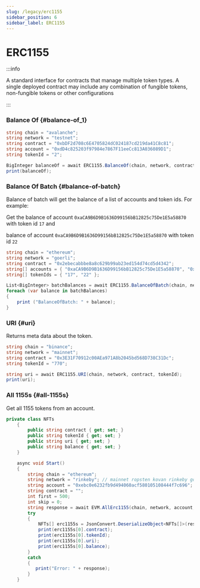```yaml
---
slug: /legacy/erc1155
sidebar_position: 6
sidebar_label: ERC1155
---
```



# ERC1155

:::info

  A standard interface for contracts that manage multiple token types. A single
  deployed contract may include any combination of fungible tokens, non-fungible
  tokens or other configurations

:::

### Balance Of {#balance-of_1}

```csharp
string chain = "avalanche";
string network = "testnet";
string contract = "0xbDF2d708c6E4705824dC024187cd219da41C8c81";
string account = "0xdD4c825203f97984e7867F11eeCc813A036089D1";
string tokenId = "2";

BigInteger balanceOf = await ERC1155.BalanceOf(chain, network, contract, account, tokenId);
print(balanceOf);
```

### Balance Of Batch {#balance-of-batch}

Balance of batch will get the balance of a list of accounts and token ids. For example:

Get the balance of account `0xaCA9B6D9B1636D99156bB12825c75De1E5a58870` with token id `17` and

balance of account `0xaCA9B6D9B1636D99156bB12825c75De1E5a58870` with token id `22`

```csharp
string chain = "ethereum";
string network = "goerli";
string contract = "0x2ebecabbbe8a8c629b99ab23ed154d74cd5d4342";
string[] accounts = { "0xaCA9B6D9B1636D99156bB12825c75De1E5a58870", "0xaCA9B6D9B1636D99156bB12825c75De1E5a58870" };
string[] tokenIds = { "17", "22" };

List<BigInteger> batchBalances = await ERC1155.BalanceOfBatch(chain, network, contract, accounts, tokenIds);
foreach (var balance in batchBalances)
{
    print ("BalanceOfBatch: " + balance);
} 
```

### URI {#uri}

Returns meta data about the token.

```csharp
string chain = "binance";
string network = "mainnet";
string contract = "0x3E31F70912c00AEa971A8b2045bd568D738C31Dc";
string tokenId = "770";

string uri = await ERC1155.URI(chain, network, contract, tokenId);
print(uri);
```

### All 1155s {#all-1155s}

Get all 1155 tokens from an account.

```csharp
private class NFTs
    {
        public string contract { get; set; }
        public string tokenId { get; set; }
        public string uri { get; set; }
        public string balance { get; set; }
    }

    async void Start()
    {
        string chain = "ethereum";
        string network = "rinkeby"; // mainnet ropsten kovan rinkeby goerli
        string account = "0xebc0e6232fb9d494060acf580105108444f7c696";
        string contract = "";
        int first = 500;
        int skip = 0;
        string response = await EVM.AllErc1155(chain, network, account, contract, first, skip);
        try
        {
            NFTs[] erc1155s = JsonConvert.DeserializeObject<NFTs[]>(response);
            print(erc1155s[0].contract);
            print(erc1155s[0].tokenId);
            print(erc1155s[0].uri);
            print(erc1155s[0].balance);
        }
        catch
        {
           print("Error: " + response);
        }
    }
```

